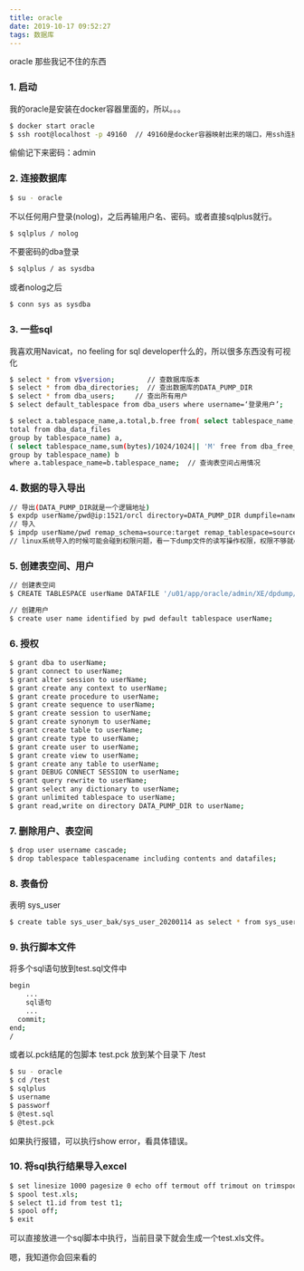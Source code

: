 ```yaml
---
title: oracle
date: 2019-10-17 09:52:27
tags: 数据库
---
```

oracle 那些我记不住的东西
<!--more-->
### 1. 启动
我的oracle是安装在docker容器里面的，所以。。。
``` bash
$ docker start oracle
$ ssh root@localhost -p 49160  // 49160是docker容器映射出来的端口，用ssh连接docker
```
偷偷记下来密码：admin

### 2. 连接数据库
``` bash
$ su - oracle
```
不以任何用户登录(nolog)，之后再输用户名、密码。或者直接sqlplus就行。
``` bash
$ sqlplus / nolog
```
不要密码的dba登录
``` bash
$ sqlplus / as sysdba
```
或者nolog之后
``` bash
$ conn sys as sysdba 
```
### 3. 一些sql
我喜欢用Navicat，no feeling for sql developer什么的，所以很多东西没有可视化
``` bash
$ select * from v$version;        // 查数据库版本
$ select * from dba_directories;  // 查出数据库的DATA_PUMP_DIR
$ select * from dba_users; 	   // 查出所有用户
$ select default_tablespace from dba_users where username=‘登录用户’;   // 查看该用户的默认表空间
```
``` bash
$ select a.tablespace_name,a.total,b.free from( select tablespace_name,sum(bytes)/1024/1024 || 'M'
total from dba_data_files
group by tablespace_name) a,
( select tablespace_name,sum(bytes)/1024/1024|| 'M' free from dba_free_space
group by tablespace_name) b
where a.tablespace_name=b.tablespace_name;  // 查询表空间占用情况
```
### 4. 数据的导入导出
``` bash
// 导出(DATA_PUMP_DIR就是一个逻辑地址)
$ expdp userName/pwd@ip:1521/orcl directory=DATA_PUMP_DIR dumpfile=name.DMP logfile=DATA_PUMP_DIR:name.log
// 导入
$ impdp userName/pwd remap_schema=source:target remap_tablespace=source:target directory=DATA_PUMP_DIR dumpfile=ZJZL_PROD_SIT20190823.DMP 
// linux系统导入的时候可能会碰到权限问题，看一下dump文件的读写操作权限，权限不够就chmod 777一哈
```
### 5. 创建表空间、用户
``` bash
// 创建表空间
$ CREATE TABLESPACE userName DATAFILE '/u01/app/oracle/admin/XE/dpdump/userName.dbf' SIZE 500M AUTOEXTEND ON;

// 创建用户
$ create user name identified by pwd default tablespace userName;
```
### 6. 授权
``` bash
$ grant dba to userName;
$ grant connect to userName;
$ grant alter session to userName;
$ grant create any context to userName;
$ grant create procedure to userName;
$ grant create sequence to userName;
$ grant create session to userName;
$ grant create synonym to userName;
$ grant create table to userName;
$ grant create type to userName;
$ grant create user to userName;
$ grant create view to userName;
$ grant create any table to userName;
$ grant DEBUG CONNECT SESSION to userName;
$ grant query rewrite to userName;
$ grant select any dictionary to userName;
$ grant unlimited tablespace to userName;
$ grant read,write on directory DATA_PUMP_DIR to userName;
```
### 7. 删除用户、表空间
``` bash
$ drop user username cascade;
$ drop tablespace tablespacename including contents and datafiles;
```

### 8. 表备份
表明 sys_user
``` bash
$ create table sys_user_bak/sys_user_20200114 as select * from sys_user;
```

### 9. 执行脚本文件
将多个sql语句放到test.sql文件中
``` bash
begin
    ...
    sql语句
    ...
  commit;
end;
/
```
或者以.pck结尾的包脚本 test.pck
放到某个目录下 /test
``` bash
$ su - oracle
$ cd /test
$ sqlplus
$ username
$ passworf
$ @test.sql
$ @test.pck
```
如果执行报错，可以执行show error，看具体错误。

### 10. 将sql执行结果导入excel
``` bash
$ set linesize 1000 pagesize 0 echo off termout off trimout on trimspool on feedback off heading off pause off;
$ spool test.xls;
$ select t1.id from test t1;
$ spool off;
$ exit
```
可以直接放进一个sql脚本中执行，当前目录下就会生成一个test.xls文件。



嗯，我知道你会回来看的


